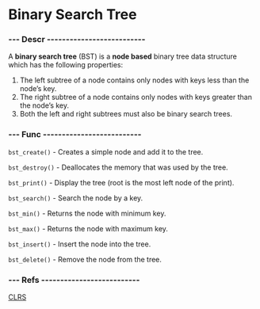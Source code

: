 # Binary Search Tree

### --- Descr --------------------------

A **binary search tree** (BST) is a **node based** binary tree data structure which has the following properties:
1. The left subtree of a node contains only nodes with keys less than the node’s key.
2. The right subtree of a node contains only nodes with keys greater than the node’s key.
3. Both the left and right subtrees must also be binary search trees.

### --- Func --------------------------

`bst_create()` - Creates a simple node and add it to the tree.

`bst_destroy()` - Deallocates the memory that was used by the tree.

`bst_print()` - Display the tree (root is the most left node of the print).

`bst_search()` - Search the node by a key.

`bst_min()` - Returns the node with minimum key.

`bst_max()` - Returns the node with maximum key.

`bst_insert()` - Insert the node into the tree.

`bst_delete()` - Remove the node from the tree.

### --- Refs --------------------------

[CLRS](http://ce.bonabu.ac.ir/uploads/30/CMS/user/file/115/EBook/Introduction.to.Algorithms.3rd.Edition.Sep.2010.pdf)

